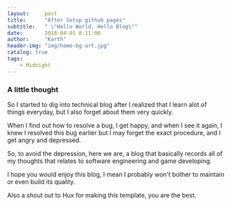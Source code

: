 ```yaml
---
layout:     post
title:      "After Setup github pages"
subtitle:   " \"Hello World, Hello Blog\""
date:       2018-04-01 0:11:00
author:     "Karth"
header-img: "img/home-bg-art.jpg"
catalog: true
tags:
    - Midnight
---
```


### A little thought ###

So I started to dig into technical blog after I realized that I learn alot of things everyday, but I also forget about them very quickly. 

When I find out how to resolve a bug, I get happy, and when I see it again, I knew I resolved this bug earlier but I may forget the exact procedure, and I get angry and depressed.

So, to avoid the depression, here we are, a blog that basically records all of my thoughts that relates to software engineering and game developing. 

I hope you would enjoy this blog, I mean I probably won't bother to maintain or even build its quality.

Also a shout out to Hux for making this template, you are the best.